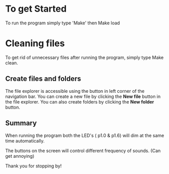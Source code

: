 # To get Started

To run the program simply type 'Make' 
then Make load


# Cleaning files

To get rid of unnecessary files after running the program, simply type Make clean. 

## Create files and folders

The file explorer is accessible using the button in left corner of the navigation bar. You can create a new file by clicking the **New file** button in the file explorer. You can also create folders by clicking the **New folder** button.

## Summary

When running the program both the LED's ( p1.0 & p1.6) will dim at the same time automatically.

The buttons on the screen will control different frequency of sounds. (Can get annoying) 

Thank you for stopping by!
